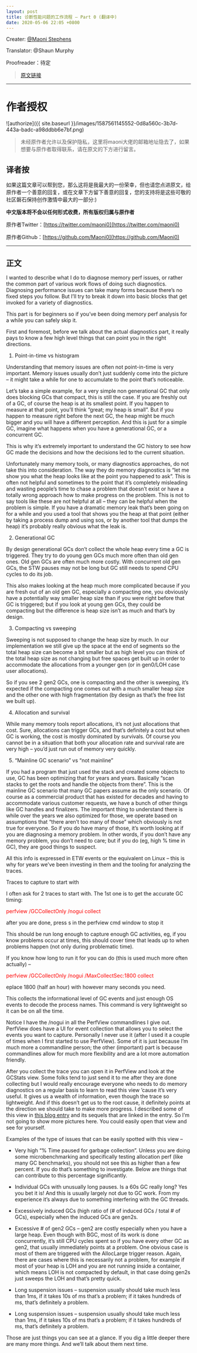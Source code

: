 ```yaml
---
layout: post
title: 诊断性能问题的工作流程 – Part 0 (翻译中)
date: 2020-05-06 22:05 +0800
---
```


Creater:        [@Maoni Stephens](https://twitter.com/maoni0)

Translator:     @Shaun Murphy

Proofreader：待定

> [原文链接](https://devblogs.microsoft.com/dotnet/work-flow-of-diagnosing-memory-performance-issues-part-0)

---
# 作者授权

![authorize]({{ site.baseurl }}/images/1587561145552-0d8a560c-3b7d-443a-badc-a98ddbb6e7bf.png)

> 未经原作者允许以及保护隐私，这里将maoni大佬的邮箱地址隐去了，如果想要与原作者取得联系，请在原文的下方进行留言。

## 译者按

如果这篇文章可以帮到您，那么这将是我最大的一份荣幸，但也请您点进原文，给原作者一个善意的回复，或在文章下方留下善意的回复，您的支持将是这些可敬的社区磐石保持创作激情中最大的一部分:)

<b>中文版本将不会以任何形式收费，所有版权归属与原作者</b>

原作者Twitter：[https://twitter.com/maoni0](https://twitter.com/maoni0)

原作者Github：[https://github.com/Maoni0](https://github.com/Maoni0)

---
## 正文

I wanted to describe what I do to diagnose memory perf issues, or rather the common part of various work flows of doing such diagnostics. Diagnosing performance issues can take many forms because there’s no fixed steps you follow. But I’ll try to break it down into basic blocks that get invoked for a variety of diagnostics.

This part is for beginners so if you’ve been doing memory perf analysis for a while you can safely skip it.

First and foremost, before we talk about the actual diagnostics part, it really pays to know a few high level things that can point you in the right directions.

1) Point-in-time vs histogram

Understanding that memory issues are often not point-in-time is very important. Memory issues usually don’t just suddenly come into the picture – it might take a while for one to accumulate to the point that’s noticeable.

Let’s take a simple example, for a very simple non generational GC that only does blocking GCs that compact, this is still the case. If you are freshly out of a GC, of course the heap is at its smallest point. If you happen to measure at that point, you’ll think “great; my heap is small”. But if you happen to measure right before the next GC, the heap might be much bigger and you will have a different perception. And this is just for a simple GC, imagine what happens when you have a generational GC, or a concurrent GC.

This is why it’s extremely important to understand the GC history to see how GC made the decisions and how the decisions led to the current situation.

Unfortunately many memory tools, or many diagnostics approaches, do not take this into consideration. The way they do memory diagnostics is “let me show you what the heap looks like at the point you happened to ask”. This is often not helpful and sometimes to the point that it’s completely misleading and wasting people’s time to chase a problem that doesn’t exist or have a totally wrong approach how to make progress on the problem. This is not to say tools like these are not helpful at all – they can be helpful when the problem is simple. If you have a dramatic memory leak that’s been going on for a while and you used a tool that shows you the heap at that point (either by taking a process dump and using sos, or by another tool that dumps the heap) it’s probably really obvious what the leak is.

2) Generational GC

By design generational GCs don’t collect the whole heap every time a GC is triggered. They try to do young gen GCs much more often than old gen ones. Old gen GCs are often much more costly. With concurrent old gen GCs, the STW pauses may not be long but GC still needs to spend CPU cycles to do its job.

This also makes looking at the heap much more complicated because if you are fresh out of an old gen GC, especially a compacting one, you obviously have a potentially way smaller heap size than if you were right before that GC is triggered; but if you look at young gen GCs, they could be compacting but the difference is heap size isn’t as much and that’s by design.

3) Compacting vs sweeping

Sweeping is not supposed to change the heap size by much. In our implementation we still give up the space at the end of segments so the total heap size can become a bit smaller but as high level you can think of the total heap size as not changing but free spaces get built up in order to accommodate the allocations from a younger gen (or in gen0/LOH case user allocations).

So if you see 2 gen2 GCs, one is compacting and the other is sweeping, it’s expected if the compacting one comes out with a much smaller heap size and the other one with high fragmentation (by design as that’s the free list we built up).

4) Allocation and survival

While many memory tools report allocations, it’s not just allocations that cost. Sure, allocations can trigger GCs, and that’s definitely a cost but when GC is working, the cost is mostly dominated by survivals. Of course you cannot be in a situation that both your allocation rate and survival rate are very high – you’d just run out of memory very quickly.

5) “Mainline GC scenario” vs “not mainline”

If you had a program that just used the stack and created some objects to use, GC has been optimizing that for years and years. Basically “scan stacks to get the roots and handle the objects from there”. This is the mainline GC scenario that many GC papers assume as the only scenario. Of course as a commercial product that has existed for decades and having to accommodate various customer requests, we have a bunch of other things like GC handles and finalizers. The important thing to understand there is while over the years we also optimized for those, we operate based on assumptions that “there aren’t too many of those” which obviously is not true for everyone. So if you do have many of those, it’s worth looking at if you are diagnosing a memory problem. In other words, if you don’t have any memory problem, you don’t need to care; but if you do (eg, high % time in GC), they are good things to suspect.

All this info is expressed in ETW events or the equivalent on Linux – this is why for years we’ve been investing in them and the tooling for analyzing the traces.

Traces to capture to start with

I often ask for 2 traces to start with. The 1st one is to get the accurate GC timing:

<span style="color:red">perfview /GCCollectOnly /nogui collect</span>

after you are done, press s in the perfview cmd window to stop it

This should be run long enough to capture enough GC activities, eg, if you know problems occur at times, this should cover time that leads up to when problems happen (not only during problematic time).

If you know how long to run it for you can do (this is used much more often actually) –

<span style="color:red">perfview /GCCollectOnly /nogui /MaxCollectSec:1800 collect</span>

eplace 1800 (half an hour) with however many seconds you need.

This collects the informational level of GC events and just enough OS events to decode the process names. This command is very lightweight so it can be on all the time.

Notice I have the /nogui in all the PerfView commandlines I give out. PerfView does have a UI for event collection that allows you to select the events you want to capture. Personally I never use it (after I used it a couple of times when I first started to use PerfView). Some of it is just because I’m much more a commandline person; the other (important) part is because commandlines allow for much more flexibility and are a lot more automation friendly.

After you collect the trace you can open it in PerfView and look at the GCStats view. Some folks tend to just send it to me after they are done collecting but I would really encourage everyone who needs to do memory diagnostics on a regular basis to learn to read this view ’cause it’s very useful. It gives us a wealth of information, even though the trace so lightweight. And if this doesn’t get us to the root cause, it definitely points at the direction we should take to make more progress. I described some of this view in [this blog entry](https://devblogs.microsoft.com/dotnet/gc-etw-events-1/) and its sequels that are linked in the entry. So I’m not going to show more pictures here. You could easily open that view and see for yourself.

Examples of the type of issues that can be easily spotted with this view –

* Very high “% Time paused for garbage collection”. Unless you are doing some microbenchmarking and specifically testing allocation perf (like many GC benchmarks), you should not see this as higher than a few percent. If you do that’s something to investigate. Below are things that can contribute to this percentage significantly.

* Individual GCs with unusually long pauses. Is a 60s GC really long? Yes you bet it is! And this is usually largely not due to GC work. From my experience it’s always due to something interfering with the GC threads.

* Excessively induced GCs (high ratio of (# of induced GCs / total # of GCs), especially when the induced GCs are gen2s.

* Excessive # of gen2 GCs – gen2 are costly especially when you have a large heap. Even though with BGC, most of its work is done concurrently, it’s still CPU cycles spent so if you have every other GC as gen2, that usually immediately points at a problem. One obvious case is most of them are triggered with the AllocLarge trigger reason. Again, there are cases where this is necessarily not a problem, for example if most of your heap is LOH and you are not running inside a container, which means LOH is not compacted by default, in that case doing gen2s just sweeps the LOH and that’s pretty quick.

* Long suspension issues – suspension usually should take much less than 1ms, if it takes 10s of ms that’s a problem; if it takes hundreds of ms, that’s definitely a problem.

* Long suspension issues – suspension usually should take much less than 1ms, if it takes 10s of ms that’s a problem; if it takes hundreds of ms, that’s definitely a problem.

Those are just things you can see at a glance. If you dig a little deeper there are many more things. And we’ll talk about them next time.







